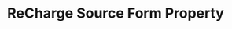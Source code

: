 ---
# -------------------------- #
#     USING THIS TEMPLATE    #
# -------------------------- #

## NEED HELP USING THIS TEMPLATE? SEE:
## https://docs-about-stitch-docs.netlify.com/reference/connect-templates/destination-form-property/
## FOR INSTRUCTIONS & REFERENCE INFO


# -------------------------- #
#        CONTENT TYPE        #
# -------------------------- #

product-type: "connect"
content-type: "api-form"
form-type: "source"
key: "source-form-properties-recharge-object"


# -------------------------- #
#        OBJECT INFO         #
# -------------------------- #

title: "ReCharge Source Form Property"
api-type: "platform.recharge"
display-name: "ReCharge"

source-type: "saas"
docs-name: "recharge" # This should be whatever integration.name is. Ex: LinkedIn Ads is linkedin-ads

## Used to create a description for the object that doesn't adhere to the standard in _developers/connect/api/documentation/api-form-properties.html
## See the Heap object for an example


# -------------------------- #
#      OBJECT ATTRIBUTES     #
# -------------------------- #

uses-start-date: true

# Only source-specific attributes need to be listed here.
# The following attributes are considered common,
# and therefore don't need to be listed:
# anchor_time, cron_expression, frequency_in_minutes, image_version, start_date 

object-attributes:
  - name: "access_token"
    type: "string"
    required: true
    description: "Your {{ form-property.display-name }} access token. Refer to the [{{ form-property.display-name }} documentation]({{ doc-link | append: "#obtain-access-token" }}) for instructions on obtaining this credential."
    value: "<{{ form-property.display-name | upcase }}_ACCESS_TOKEN>"
---